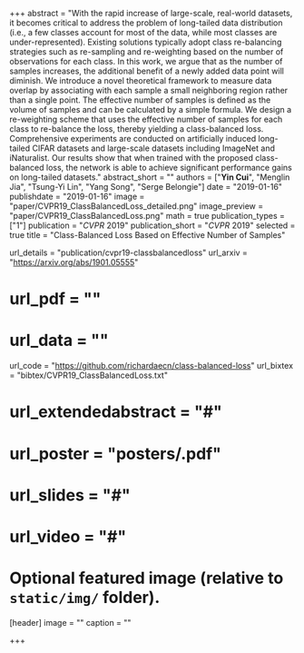 +++
abstract = "With the rapid increase of large-scale, real-world datasets, it becomes critical to address the problem of long-tailed data distribution (i.e., a few classes account for most of the data, while most classes are under-represented). Existing solutions typically adopt class re-balancing strategies such as re-sampling and re-weighting based on the number of observations for each class. In this work, we argue that as the number of samples increases, the additional benefit of a newly added data point will diminish. We introduce a novel theoretical framework to measure data overlap by associating with each sample a small neighboring region rather than a single point. The effective number of samples is defined as the volume of samples and can be calculated by a simple formula. We design a re-weighting scheme that uses the effective number of samples for each class to re-balance the loss, thereby yielding a class-balanced loss. Comprehensive experiments are conducted on artificially induced long-tailed CIFAR datasets and large-scale datasets including ImageNet and iNaturalist. Our results show that when trained with the proposed class-balanced loss, the network is able to achieve significant performance gains on long-tailed datasets."
abstract_short = ""
authors = ["**Yin Cui**", "Menglin Jia", "Tsung-Yi Lin", "Yang Song", "Serge Belongie"]
date = "2019-01-16"
publishdate = "2019-01-16"
image = "paper/CVPR19_ClassBalancedLoss_detailed.png"
image_preview = "paper/CVPR19_ClassBalancedLoss.png"
math = true
publication_types = ["1"]
publication = "*CVPR* 2019"
publication_short = "*CVPR* 2019"
selected = true
title = "Class-Balanced Loss Based on Effective Number of Samples"

url_details = "publication/cvpr19-classbalancedloss"
url_arxiv = "https://arxiv.org/abs/1901.05555"
# url_pdf = ""
# url_data = ""
url_code = "https://github.com/richardaecn/class-balanced-loss"
url_bixtex = "bibtex/CVPR19_ClassBalancedLoss.txt"
# url_extendedabstract = "#"
# url_poster = "posters/.pdf"
# url_slides = "#"
# url_video = "#"

# Optional featured image (relative to `static/img/` folder).
[header]
image = ""
caption = ""

+++
